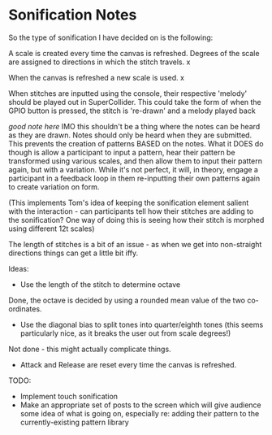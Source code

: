 # Sonification Notes

So the type of sonification I have decided on is the following:

A scale is created every time the canvas is refreshed. Degrees of the scale are assigned to directions in which the stitch travels. x

When the canvas is refreshed a new scale is used. x

When stitches are inputted using the console, their respective 'melody' should be played out in SuperCollider. This could take the form of when the GPIO button is pressed, the stitch is 're-drawn' and a melody played back

_good note here_ IMO this shouldn't be a thing where the notes can be heard as they are drawn. Notes should only be heard when they are submitted. This prevents the creation of patterns BASED on the notes. What it DOES do though is allow a participant to input a pattern, hear their pattern be transformed using various scales, and then allow them to input their pattern again, but with a variation. While it's not perfect, it will, in theory, engage a participant in a feedback loop in them re-inputting their own patterns again to create variation on form.

(This implements Tom's idea of keeping the sonification element salient with the interaction - can participants tell how their stitches are adding to the sonification? One way of doing this is seeing how their stitch is morphed using different 12t scales)

The length of stitches is a bit of an issue - as when we get into non-straight directions things can get a little bit iffy.

Ideas:

- Use the length of the stitch to determine octave

Done, the octave is decided by using a rounded mean value of the two co-ordinates.

- Use the diagonal bias to split tones into quarter/eighth tones (this seems particularly nice, as it breaks the user out from scale degrees!)

Not done - this might actually complicate things.


- Attack and Release are reset every time the canvas is refreshed.


TODO:

- Implement touch sonification
- Make an appropriate set of posts to the screen which will give audience some idea of what is going on, especially re: adding their pattern to the currently-existing pattern library







